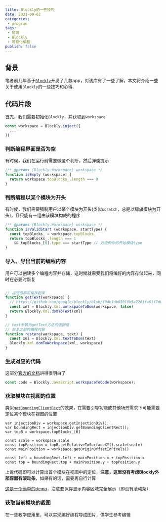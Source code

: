 ```yaml
---
title: Blockly的一些技巧
date: 2021-09-02
categories:
 - program
tags:
 - 前端
 - Blockly
 - 可视化编程
publish: false
---
```


## 背景

笔者前几年基于[`Blockly`](https://developers.google.com/blockly)开发了几款app，对该库有了一些了解，本文将介绍一些关于使用`Blockly`的一些技巧和心得.


## 代码片段

首先，我们需要初始化`Blockly`，并获取到`workspace`

```js
const workspace = Blockly.inject({
  ...
})

```

### 判断编程界面是否为空

有时候，我们在运行前需要做这个判断，然后弹窗提示

```js
/** @params {Blockly.Workspace} workspace */
function isEmpty (workspace) {
  return workspace.topBlocks_.length === 0
}
```

### 判断编程以某个模块为开头

有时候，我们需要强制用户以某个模块为开头(类似`scratch`，总是以绿旗模块为开头)，且只能有一组由该模块构成的程序

```js
/** @params {Blockly.Workspace} workspace */
function isValidStart (workspace, startType) {
  const topBlocks_ = workspace.topBlocks_
  return topBlocks_.length === 1
    && topBlocks_[0].type === startType // 对应的你的开始模块type
}
```

### 导入、导出当前的编程内容

用户可以创建多个编程内容并存储，这时候就需要我们将编好的内容存储起来，同时在必要时恢复

```js

// 返回值即可保存起来
function getText(workspace) {
  // https://github.com/google/blockly/blob/f94b1db85018b5a7261fa01f7d04cd5c8367fe2c/core/xml.js#L42
  const xml = Blockly.Xml.workspaceToDom(workspace, false)
  return Blockly.Xml.domToText(xml)
}

// text参数为getText方法的返回值
// 恢复之前的编程内容
function restore(workspace, text) {
  const xml = Blockly.Xml.textToDom(text)
  Blockly.Xml.domToWorkspace(xml, workspace)
}

```

### 生成对应的代码

这部分[官方的文档](https://developers.google.com/blockly/guides/configure/web/code-generators)讲得很明白了

```js
const code = Blockly.JavaScript.workspaceToCode(workspace);
```

### 获取模块在视图的位置

类似[`getBoundingClientRect`](https://developer.mozilla.org/en-US/docs/Web/API/Element/getBoundingClientRect)的效果，在需要引导功能或其他场景需求下可能需要定位某个模块在视图的位置

```js{8,9}
var injectionDiv = workspace.getInjectionDiv();
var boundingRect = injectionDiv.getBoundingClientRect();
var topB = workspace.topBlocks_[0]

const scale = workspace.scale
const topPosition = topB.getRelativeToSurfaceXY().scale(scale)
const mainPosition = workspace.getOriginOffsetInPixels()

const left = boundingRect.left + mainPosition.x + topPosition.x
const top = boundingRect.top + mainPosition.y + topPosition.y
```

上诉代码即可以计算出首个模块在视图中的定位，**注意，这里没有考虑Blockly外部容器有滚动条**，如果有的话，需要再自行计算

[这是一个简单的demo](https://codepen.io/action-hong/pen/GRENeKe)，注意要保存显示内容区域完全展示（即没有滚动条）

### 获取当前模块的截图

在一些教学应用里，可以实现编好编程导成图片，供学生参考编辑

```

```